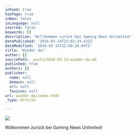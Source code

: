 ```yaml
---
inFeed: true
hasPage: true
inNav: false
inLanguage: null
starred: false
keywords: []
description: 'Willkommen zurück bei Gaming News Unlimited!'
datePublished: '2016-03-14T23:02:24.431Z'
dateModified: '2016-03-14T22:58:24.047Z'
title: 'Wieder da!'
author: []
sourcePath: _posts/2016-03-14-wieder-da.md
published: true
authors: []
publisher:
  name: null
  domain: null
  url: null
  favicon: null
url: wieder-da/index.html
_type: Article

---
```

![](https://s3-us-west-2.amazonaws.com/the-grid-img/p/5b055416135381af1e3ff135217de615499ec743.png)

Willkommen zurück bei Gaming News Unlimited!